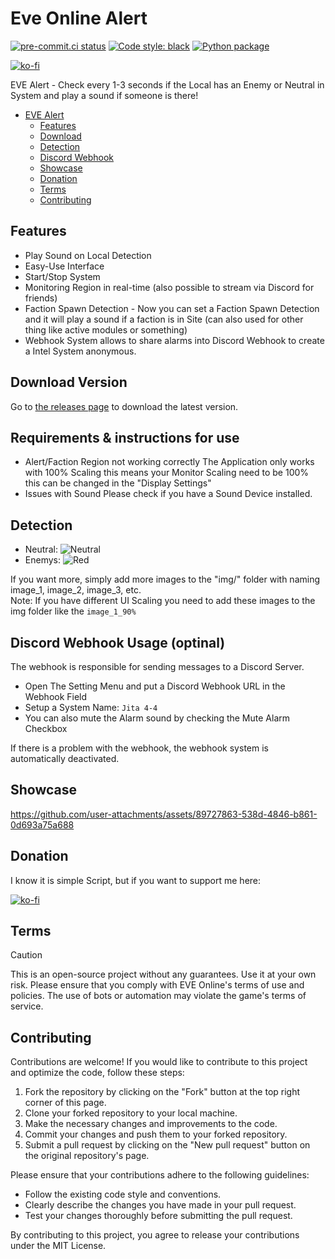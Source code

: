 # Eve Online Alert

[![pre-commit.ci status](https://results.pre-commit.ci/badge/github/Geuthur/EVE-Alert-Opensource/main.svg)](https://results.pre-commit.ci/latest/github/Geuthur/EVE-Alert-Opensource/main)
[![Code style: black](https://img.shields.io/badge/code%20style-black-000000.svg)](https://github.com/psf/black)
[![Python package](https://github.com/Geuthur/EVE-Alert-Opensource/actions/workflows/python-package.yml/badge.svg)](https://github.com/Geuthur/EVE-Alert-Opensource/actions/workflows/python-package.yml)

[![ko-fi](https://ko-fi.com/img/githubbutton_sm.svg)](https://ko-fi.com/W7W810Q5J4)

EVE Alert - Check every 1-3 seconds if the Local has an Enemy or Neutral in System and play a sound if someone is there!

- [EVE Alert](#evealert)
  - [Features](#features)
  - [Download](#step1)
  - [Detection](#detection)
  - [Discord Webhook](#webhook)
  - [Showcase](#showcase)
  - [Donation](#donation)
  - [Terms](#terms)
  - [Contributing](#contributing)

## Features<a name="features"></a>

- Play Sound on Local Detection
- Easy-Use Interface
- Start/Stop System
- Monitoring Region in real-time (also possible to stream via Discord for friends)
- Faction Spawn Detection - Now you can set a Faction Spawn Detection and it will play a sound if a faction is in Site (can also used for other thing like active modules or something)
- Webhook System allows to share alarms into Discord Webhook to create a Intel System anonymous.

## Download Version<a name="step1"></a>

Go to [the releases page](https://github.com/Geuthur/EVE-Alert-Opensource/releases) to download the latest version.

## Requirements & instructions for use

- Alert/Faction Region not working correctly
  The Application only works with 100% Scaling this means your Monitor Scaling need to be 100% this can be changed in the "Display Settings"
- Issues with Sound
  Please check if you have a Sound Device installed.

## Detection<a name="detection"></a>

- Neutral: ![Neutral](https://i.imgur.com/SdjoIs6.png)
- Enemys: ![Red](https://i.imgur.com/O0VTT69.png)

If you want more, simply add more images to the "img/" folder with naming image_1, image_2, image_3, etc.\
Note: If you have different UI Scaling you need to add these images to the img folder like the `image_1_90%`

## Discord Webhook Usage (optinal)<a name="webhook"></a>

The webhook is responsible for sending messages to a Discord Server.

- Open The Setting Menu and put a Discord Webhook URL in the Webhook Field
- Setup a System Name: `Jita 4-4`
- You can also mute the Alarm sound by checking the Mute Alarm Checkbox

If there is a problem with the webhook, the webhook system is automatically deactivated.

## Showcase<a name="showcase"></a>

https://github.com/user-attachments/assets/89727863-538d-4846-b861-0d693a75a688

## Donation<a name="donation"></a>

I know it is simple Script, but if you want to support me here:

[![ko-fi](https://ko-fi.com/img/githubbutton_sm.svg)](https://ko-fi.com/W7W810Q5J4)

## Terms<a name="terms"></a>

> [!CAUTION]
> This is an open-source project without any guarantees. Use it at your own risk.
> Please ensure that you comply with EVE Online's terms of use and policies. The use of bots or automation may violate the game's terms of service.

## Contributing<a name="contributing"></a>

Contributions are welcome! If you would like to contribute to this project and optimize the code, follow these steps:

1. Fork the repository by clicking on the "Fork" button at the top right corner of this page.
1. Clone your forked repository to your local machine.
1. Make the necessary changes and improvements to the code.
1. Commit your changes and push them to your forked repository.
1. Submit a pull request by clicking on the "New pull request" button on the original repository's page.

Please ensure that your contributions adhere to the following guidelines:

- Follow the existing code style and conventions.
- Clearly describe the changes you have made in your pull request.
- Test your changes thoroughly before submitting the pull request.

By contributing to this project, you agree to release your contributions under the MIT License.
